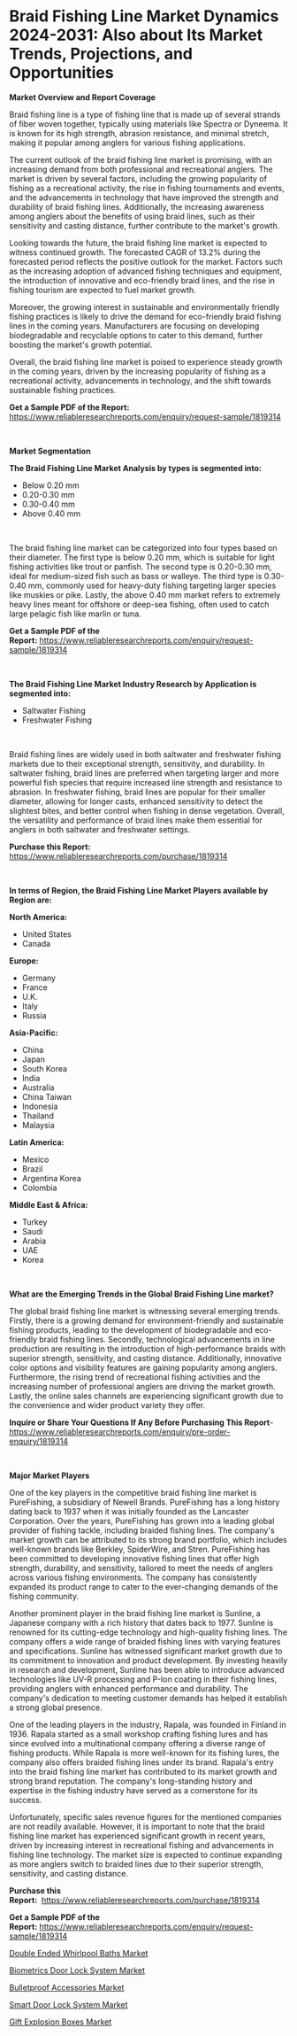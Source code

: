 <p><h1>Braid Fishing Line Market Dynamics 2024-2031: Also about Its Market Trends, Projections, and Opportunities</h1></p><p><strong>Market Overview and Report Coverage</strong></p>
<p><p>Braid fishing line is a type of fishing line that is made up of several strands of fiber woven together, typically using materials like Spectra or Dyneema. It is known for its high strength, abrasion resistance, and minimal stretch, making it popular among anglers for various fishing applications.</p><p>The current outlook of the braid fishing line market is promising, with an increasing demand from both professional and recreational anglers. The market is driven by several factors, including the growing popularity of fishing as a recreational activity, the rise in fishing tournaments and events, and the advancements in technology that have improved the strength and durability of braid fishing lines. Additionally, the increasing awareness among anglers about the benefits of using braid lines, such as their sensitivity and casting distance, further contribute to the market's growth.</p><p>Looking towards the future, the braid fishing line market is expected to witness continued growth. The forecasted CAGR of 13.2% during the forecasted period reflects the positive outlook for the market. Factors such as the increasing adoption of advanced fishing techniques and equipment, the introduction of innovative and eco-friendly braid lines, and the rise in fishing tourism are expected to fuel market growth.</p><p>Moreover, the growing interest in sustainable and environmentally friendly fishing practices is likely to drive the demand for eco-friendly braid fishing lines in the coming years. Manufacturers are focusing on developing biodegradable and recyclable options to cater to this demand, further boosting the market's growth potential.</p><p>Overall, the braid fishing line market is poised to experience steady growth in the coming years, driven by the increasing popularity of fishing as a recreational activity, advancements in technology, and the shift towards sustainable fishing practices.</p></p>
<p><strong>Get a Sample PDF of the Report:</strong> <a href="https://www.reliableresearchreports.com/enquiry/request-sample/1819314">https://www.reliableresearchreports.com/enquiry/request-sample/1819314</a></p>
<p>&nbsp;</p>
<p><strong>Market Segmentation</strong></p>
<p><strong>The Braid Fishing Line Market Analysis by types is segmented into:</strong></p>
<p><ul><li>Below 0.20 mm</li><li>0.20-0.30 mm</li><li>0.30-0.40 mm</li><li>Above 0.40 mm</li></ul></p>
<p>&nbsp;</p>
<p><p>The braid fishing line market can be categorized into four types based on their diameter. The first type is below 0.20 mm, which is suitable for light fishing activities like trout or panfish. The second type is 0.20-0.30 mm, ideal for medium-sized fish such as bass or walleye. The third type is 0.30-0.40 mm, commonly used for heavy-duty fishing targeting larger species like muskies or pike. Lastly, the above 0.40 mm market refers to extremely heavy lines meant for offshore or deep-sea fishing, often used to catch large pelagic fish like marlin or tuna.</p></p>
<p><strong>Get a Sample PDF of the Report:</strong>&nbsp;<a href="https://www.reliableresearchreports.com/enquiry/request-sample/1819314">https://www.reliableresearchreports.com/enquiry/request-sample/1819314</a></p>
<p>&nbsp;</p>
<p><strong>The Braid Fishing Line Market Industry Research by Application is segmented into:</strong></p>
<p><ul><li>Saltwater Fishing</li><li>Freshwater Fishing</li></ul></p>
<p>&nbsp;</p>
<p><p>Braid fishing lines are widely used in both saltwater and freshwater fishing markets due to their exceptional strength, sensitivity, and durability. In saltwater fishing, braid lines are preferred when targeting larger and more powerful fish species that require increased line strength and resistance to abrasion. In freshwater fishing, braid lines are popular for their smaller diameter, allowing for longer casts, enhanced sensitivity to detect the slightest bites, and better control when fishing in dense vegetation. Overall, the versatility and performance of braid lines make them essential for anglers in both saltwater and freshwater settings.</p></p>
<p><strong>Purchase this Report:</strong>&nbsp; <a href="https://www.reliableresearchreports.com/purchase/1819314">https://www.reliableresearchreports.com/purchase/1819314</a></p>
<p>&nbsp;</p>
<p><strong>In terms of Region, the Braid Fishing Line Market Players available by Region are:</strong></p>
<p>
    <p> <strong> North America: </strong>
        <ul>
            <li>United States</li>
            <li>Canada</li>
        </ul>
        </p> 
    <p> <strong> Europe: </strong>
        <ul>
            <li>Germany</li>
            <li>France</li>
            <li>U.K.</li>
            <li>Italy</li>
            <li>Russia</li>
        </ul>
        </p> 
    <p> <strong> Asia-Pacific: </strong>
        <ul>
            <li>China</li>
            <li>Japan</li>
            <li>South Korea</li>
            <li>India</li>
            <li>Australia</li>
            <li>China Taiwan</li>
            <li>Indonesia</li>
            <li>Thailand</li>
            <li>Malaysia</li>
        </ul>
        </p> 
    <p> <strong> Latin America: </strong>
        <ul>
            <li>Mexico</li>
            <li>Brazil</li>
            <li>Argentina Korea</li>
            <li>Colombia</li>
        </ul>
        </p> 
    <p> <strong> Middle East & Africa: </strong>
        <ul>
            <li>Turkey</li>
            <li>Saudi</li>
            <li>Arabia</li>
            <li>UAE</li>
            <li>Korea</li>
        </ul>
    </p>
    </p>
<p>&nbsp;</p>
<p><strong>What are the Emerging Trends in the Global Braid Fishing Line market?</strong></p>
<p><p>The global braid fishing line market is witnessing several emerging trends. Firstly, there is a growing demand for environment-friendly and sustainable fishing products, leading to the development of biodegradable and eco-friendly braid fishing lines. Secondly, technological advancements in line production are resulting in the introduction of high-performance braids with superior strength, sensitivity, and casting distance. Additionally, innovative color options and visibility features are gaining popularity among anglers. Furthermore, the rising trend of recreational fishing activities and the increasing number of professional anglers are driving the market growth. Lastly, the online sales channels are experiencing significant growth due to the convenience and wider product variety they offer.</p></p>
<p><strong>Inquire or Share Your Questions If Any Before Purchasing This Report</strong>- <a href="https://www.reliableresearchreports.com/enquiry/pre-order-enquiry/1819314">https://www.reliableresearchreports.com/enquiry/pre-order-enquiry/1819314</a></p>
<p>&nbsp;</p>
<p><strong>Major Market Players</strong></p>
<p><p>One of the key players in the competitive braid fishing line market is PureFishing, a subsidiary of Newell Brands. PureFishing has a long history dating back to 1937 when it was initially founded as the Lancaster Corporation. Over the years, PureFishing has grown into a leading global provider of fishing tackle, including braided fishing lines. The company's market growth can be attributed to its strong brand portfolio, which includes well-known brands like Berkley, SpiderWire, and Stren. PureFishing has been committed to developing innovative fishing lines that offer high strength, durability, and sensitivity, tailored to meet the needs of anglers across various fishing environments. The company has consistently expanded its product range to cater to the ever-changing demands of the fishing community.</p><p>Another prominent player in the braid fishing line market is Sunline, a Japanese company with a rich history that dates back to 1977. Sunline is renowned for its cutting-edge technology and high-quality fishing lines. The company offers a wide range of braided fishing lines with varying features and specifications. Sunline has witnessed significant market growth due to its commitment to innovation and product development. By investing heavily in research and development, Sunline has been able to introduce advanced technologies like UV-R processing and P-Ion coating in their fishing lines, providing anglers with enhanced performance and durability. The company's dedication to meeting customer demands has helped it establish a strong global presence.</p><p>One of the leading players in the industry, Rapala, was founded in Finland in 1936. Rapala started as a small workshop crafting fishing lures and has since evolved into a multinational company offering a diverse range of fishing products. While Rapala is more well-known for its fishing lures, the company also offers braided fishing lines under its brand. Rapala's entry into the braid fishing line market has contributed to its market growth and strong brand reputation. The company's long-standing history and expertise in the fishing industry have served as a cornerstone for its success.</p><p>Unfortunately, specific sales revenue figures for the mentioned companies are not readily available. However, it is important to note that the braid fishing line market has experienced significant growth in recent years, driven by increasing interest in recreational fishing and advancements in fishing line technology. The market size is expected to continue expanding as more anglers switch to braided lines due to their superior strength, sensitivity, and casting distance.</p></p>
<p><strong>Purchase this Report:</strong>&nbsp;&nbsp;<a href="https://www.reliableresearchreports.com/purchase/1819314">https://www.reliableresearchreports.com/purchase/1819314</a></p>
<p></p>
<p><strong>Get a Sample PDF of the Report:</strong>&nbsp;<a href="https://www.reliableresearchreports.com/enquiry/request-sample/1819314">https://www.reliableresearchreports.com/enquiry/request-sample/1819314</a></p>
<p><p><a href="https://github.com/RoccoManning/Market-Research-Report-List-2/blob/main/double-ended-whirlpool-baths-market.md">Double Ended Whirlpool Baths Market</a></p><p><a href="https://github.com/RichRobinson5/Market-Research-Report-List-3/blob/main/biometrics-door-lock-system-market.md">Biometrics Door Lock System Market</a></p><p><a href="https://github.com/chartsaturn/Market-Research-Report-List-1/blob/main/bulletproof-accessories-market.md">Bulletproof Accessories Market</a></p><p><a href="https://github.com/JameTravis/Market-Research-Report-List-3/blob/main/smart-door-lock-system-market.md">Smart Door Lock System Market</a></p><p><a href="https://github.com/NorbertYates/Market-Research-Report-List-3/blob/main/gift-explosion-boxes-market.md">Gift Explosion Boxes Market</a></p></p>